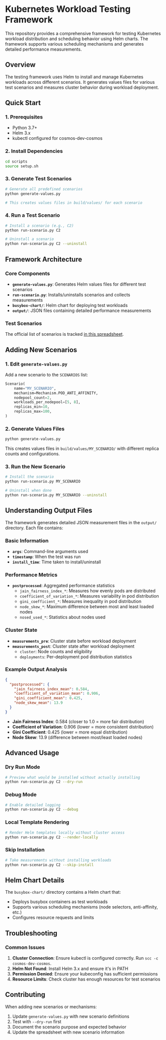 # Kubernetes Workload Testing Framework

This repository provides a comprehensive framework for testing Kubernetes workload distribution and scheduling behavior using Helm charts. The framework supports various scheduling mechanisms and generates detailed performance measurements.

## Overview

The testing framework uses Helm to install and manage Kubernetes workloads across different scenarios. It generates values files for various test scenarios and measures cluster behavior during workload deployment.

## Quick Start

### 1. Prerequisites

- Python 3.7+
- Helm 3.x
- kubectl configured for cosmos-dev-cosmos

### 2. Install Dependencies

```bash
cd scripts
source setup.sh
```

### 3. Generate Test Scenarios

```bash
# Generate all predefined scenarios
python generate-values.py

# This creates values files in build/values/ for each scenario
```

### 4. Run a Test Scenario

```bash
# Install a scenario (e.g., C2)
python run-scenario.py C2

# Uninstall a scenario
python run-scenario.py C2 --uninstall
```

## Framework Architecture

### Core Components

- **`generate-values.py`**: Generates Helm values files for different test scenarios
- **`run-scenario.py`**: Installs/uninstalls scenarios and collects measurements
- **`busybox-chart/`**: Helm chart for deploying test workloads
- **`output/`**: JSON files containing detailed performance measurements

### Test Scenarios

The official list of scenarios is tracked [in this spreadsheet](https://docs.google.com/spreadsheets/d/1bwdC6Ll_iOYvhCIqxCnHrUGn-GX6dtR2EKRf7zNB-5c/edit).


## Adding New Scenarios

### 1. Edit `generate-values.py`

Add a new scenario to the `SCENARIOS` list:

```python
Scenario(
    name="MY_SCENARIO",
    mechanism=Mechanism.POD_ANTI_AFFINITY,
    nodepool_count=2,
    workloads_per_nodepool=[5, 8],
    replicas_min=10,
    replicas_max=100,
)
```

### 2. Generate Values Files

```bash
python generate-values.py
```

This creates values files in `build/values/MY_SCENARIO/` with different replica counts and configurations.

### 3. Run the New Scenario

```bash
# Install the scenario
python run-scenario.py MY_SCENARIO

# Uninstall when done
python run-scenario.py MY_SCENARIO --uninstall
```

## Understanding Output Files

The framework generates detailed JSON measurement files in the `output/` directory. Each file contains:

### Basic Information

- **`args`**: Command-line arguments used
- **`timestamp`**: When the test was run
- **`install_time`**: Time taken to install/uninstall

### Performance Metrics

- **`postprocessed`**: Aggregated performance statistics
  - `jain_fairness_index_*`: Measures how evenly pods are distributed
  - `coefficient_of_variation_*`: Measures variability in pod distribution
  - `gini_coefficient_*`: Measures inequality in pod distribution
  - `node_skew_*`: Maximum difference between most and least loaded nodes
  - `nosed_used_*`: Statistics about nodes used

### Cluster State

- **`measurements_pre`**: Cluster state before workload deployment
- **`measurements_post`**: Cluster state after workload deployment
  - `cluster`: Node counts and eligibility
  - `deployments`: Per-deployment pod distribution statistics

### Example Output Analysis

```json
{
  "postprocessed": {
    "jain_fairness_index_mean": 0.584,
    "coefficient_of_variation_mean": 0.906,
    "gini_coefficient_mean": 0.425,
    "node_skew_mean": 13.9
  }
}
```

- **Jain Fairness Index**: 0.584 (closer to 1.0 = more fair distribution)
- **Coefficient of Variation**: 0.906 (lower = more consistent distribution)
- **Gini Coefficient**: 0.425 (lower = more equal distribution)
- **Node Skew**: 13.9 (difference between most/least loaded nodes)

## Advanced Usage

### Dry Run Mode

```bash
# Preview what would be installed without actually installing
python run-scenario.py C2 --dry-run
```

### Debug Mode

```bash
# Enable detailed logging
python run-scenario.py C2 --debug
```

### Local Template Rendering

```bash
# Render Helm templates locally without cluster access
python run-scenario.py C2 --render-locally
```

### Skip Installation

```bash
# Take measurements without installing workloads
python run-scenario.py C2 --skip-install
```

## Helm Chart Details

The `busybox-chart/` directory contains a Helm chart that:

- Deploys busybox containers as test workloads
- Supports various scheduling mechanisms (node selectors, anti-affinity, etc.)
- Configures resource requests and limits

## Troubleshooting

### Common Issues

1. **Cluster Connection**: Ensure kubectl is configured correctly. Run `scc -c cosmos-dev-cosmos`.
2. **Helm Not Found**: Install Helm 3.x and ensure it's in PATH
3. **Permission Denied**: Ensure your kubeconfig has sufficient permissions
4. **Resource Limits**: Check cluster has enough resources for test scenarios

## Contributing

When adding new scenarios or mechanisms:

1. Update `generate-values.py` with new scenario definitions
2. Test with `--dry-run` first
3. Document the scenario purpose and expected behavior
4. Update the spreadsheet with new scenario information
